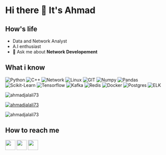 <!--
**ahmadjalali73/ahmadjalali73** is a ✨ _special_ ✨ repository because its `README.md` (this file) appears on your GitHub profile.

Here are some ideas to get you started:

- 🔭 I’m currently working on ...
- 🌱 I’m currently learning ...
- 👯 I’m looking to collaborate on ...
- 🤔 I’m looking for help with ...
- 💬 Ask me about ...
- 📫 How to reach me: ...
- 😄 Pronouns: ...
- ⚡ Fun fact: ...
-->

# Hi there 👋 It's Ahmad


## How's life
- Data and Network Analyst
- A.I enthusiast
- 💬 Ask me about **Network Developement**

## What i know
![Python](https://www.vectorlogo.zone/logos/python/python-icon.svg)
![C++](https://img.icons8.com/?size=100&id=40669&format=png&color=000000)
![Network](https://img.icons8.com/?size=100&id=103413&format=png&color=000000)
![Linux](https://www.vectorlogo.zone/logos/linux/linux-icon.svg)
![GIT](https://www.vectorlogo.zone/logos/git-scm/git-scm-icon.svg)
![Numpy](https://www.vectorlogo.zone/logos/numpy/numpy-icon.svg)
![Pandas](https://img.icons8.com/?size=100&id=xSkewUSqtErH&format=png&color=000000)
![Scikit-Learn](https://upload.wikimedia.org/wikipedia/commons/0/05/Scikit_learn_logo_small.svg)
![Tensorflow](https://www.vectorlogo.zone/logos/tensorflow/tensorflow-icon.svg)
![Kafka](https://www.vectorlogo.zone/logos/apache_kafka/apache_kafka-icon.svg)
![Redis](https://www.vectorlogo.zone/logos/redis/redis-icon.svg)
![Docker](https://www.vectorlogo.zone/logos/docker/docker-icon.svg)
![Postgres](https://www.vectorlogo.zone/logos/postgresql/postgresql-icon.svg)
![ELK](https://www.vectorlogo.zone/logos/elastic/elastic-icon.svg)

<p align="left"> <img src="https://komarev.com/ghpvc/?username=ahmadjalali73&label=Profile%20views&color=0e75b6&style=flat" alt="ahmadjalali73" /> </p>

<p align="left"> <a href="https://github.com/ryo-ma/github-profile-trophy"><img src="https://github-profile-trophy.vercel.app/?username=ahmadjalali73" alt="ahmadjalali73" /></a> </p>

<p><img align="center" src="https://github-readme-streak-stats.herokuapp.com/?user=ahmadjalali73" alt="ahmadjalali73" /></p>

## How to reach me

[<img src="https://www.vectorlogo.zone/logos/instagram/instagram-tile.svg" width="32">](https://www.instagram.com/ahmadjalali73)
[<img src="https://www.vectorlogo.zone/logos/telegram/telegram-tile.svg" width="32">](http://t.me/ahmadjalali73)
[<img src="https://www.vectorlogo.zone/logos/linkedin/linkedin-tile.svg" width="32">](https://www.linkedin.com/in/ahmad-jalali-84094399/)

